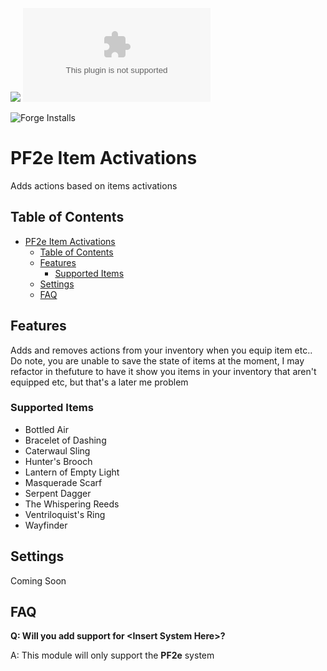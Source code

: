 ![](https://img.shields.io/badge/Foundry-v11-informational)
![Latest Release Download Count](https://img.shields.io/github/downloads/ChasarooniZ/pf2e-item-activations/latest/module.zip)

<!--- Forge Bazaar Install % Badge -->
<!--- replace <your-module-name> with the `name` in your manifest -->
![Forge Installs](https://img.shields.io/badge/dynamic/json?label=Forge%20Installs&query=package.installs&suffix=%25&url=https%3A%2F%2Fforge-vtt.com%2Fapi%2Fbazaar%2Fpackage%2Fpf2e-item-activations&colorB=4aa94a)


# PF2e Item Activations
Adds actions based on items activations
## Table of Contents
- [PF2e Item Activations](#pf2e-item-activations)
  - [Table of Contents](#table-of-contents)
  - [Features](#features)
    - [Supported Items](#supported-items)
  - [Settings](#settings)
  - [FAQ](#faq)
## Features
Adds and removes actions from your inventory when you equip item etc.. Do note, you are unable to save the state of items at the moment, I may refactor in thefuture to have it show you items in your inventory that aren't equipped etc, but that's a later me problem
### Supported Items
- Bottled Air
- Bracelet of Dashing
- Caterwaul Sling
- Hunter's Brooch
- Lantern of Empty Light
- Masquerade Scarf
- Serpent Dagger
- The Whispering Reeds
- Ventriloquist's Ring
- Wayfinder
## Settings
Coming Soon
## FAQ
**Q: Will you add support for \<Insert System Here\>?**

A: This module will only support the **PF2e** system
